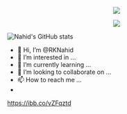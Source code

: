 <p align="center">
  <img src="https://capsule-render.vercel.app/api?type=waving&color=auto&height=300&section=header&text=Hey%20Everyone&fontSize=90" />
</p>
<p align="center">
  <img src="https://tenor.com/view/data-code-coding-facts-numbers-gif-27290753&color=gradient&customColorList=0,2,2,5,30&height=300&section=header&text=Hey%20Everyone&fontSize=90" />
</p>

![Nahid's GitHub stats](https://github-readme-stats.vercel.app/api?username=RKNahid&theme=dark&show_icons=true)

- 👋 Hi, I’m @RKNahid
- 👀 I’m interested in ...
- 🌱 I’m currently learning ...
- 💞️ I’m looking to collaborate on ...
- 📫 How to reach me ...
- 
https://ibb.co/vZFqztd
<!---
RKNahid/RKNahid is a ✨ special ✨ repository because its `README.md` (this file) appears on your GitHub profile.
You can click the Preview link to take a look at your changes.
--->
